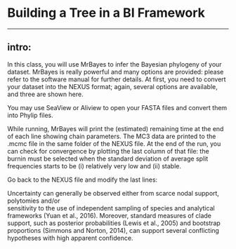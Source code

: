 # Building a Tree in a BI Framework


---


## intro: 

In this class, you will use MrBayes to infer the Bayesian phylogeny of your dataset. MrBayes is
really powerful and many options are provided: please refer to the software manual for further
details. At first, you need to convert your dataset into the NEXUS format; again, several options are
available, and three are shown here.

You may use SeaView or Aliview to open your FASTA files and convert them into Phylip files.


While running, MrBayes will print the (estimated) remaining time at the end of each line
showing chain parameters. The MC3
data are printed to the .mcmc file in the same folder of the
NEXUS file. At the end of the run, you can check for convergence by plotting the last column of
that file: the burnin must be selected when the standard deviation of average split frequencies starts
to be (i) relatively very low and (ii) stable.


Go back to the NEXUS file and modify the last lines:




Uncertainty can generally be observed either from scarce nodal support, polytomies  and/or  
sensitivity to the use of independent sampling of species and analytical frameworks (Yuan et al., 2016). 
Moreover, standard measures of clade support, such as posterior probabilities (Lewis et al., 2005) 
and bootstrap proportions (Simmons and Norton, 2014), can support several conflicting hypotheses with high apparent confidence.